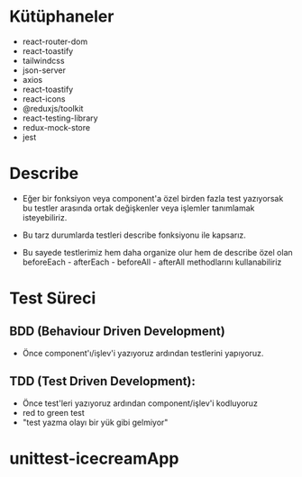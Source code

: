 # Kütüphaneler

- react-router-dom
- react-toastify
- tailwindcss
- json-server
- axios
- react-toastify
- react-icons
- @reduxjs/toolkit
- react-testing-library
- redux-mock-store
- jest

# Describe

- Eğer bir fonksiyon veya component'a özel birden fazla test yazıyorsak bu testler arasında ortak değişkenler veya işlemler tanımlamak isteyebiliriz.

- Bu tarz durumlarda testleri describe fonksiyonu ile kapsarız.

- Bu sayede testlerimiz hem daha organize olur hem de describe özel olan beforeEach - afterEach - beforeAll - afterAll methodlarını kullanabiliriz

# Test Süreci

## BDD (Behaviour Driven Development)

- Önce component'ı/işlev'i yazıyoruz ardından testlerini yapıyoruz.

## TDD (Test Driven Development):

- Önce test'leri yazıyoruz ardından component/işlev'i kodluyoruz
- red to green test
- "test yazma olayı bir yük gibi gelmiyor"
# unittest-icecreamApp
